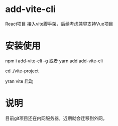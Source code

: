 # add-vite-cli

React项目 接入vite脚手架，后续考虑兼容支持Vue项目

# 安装使用

npm i add-vite-cli  -g  或者 yarn add add-vite-cli 

cd ./vite-project

yran vite  启动

# 说明

目前git项目还在内网服务器，近期就会迁移到外网。
